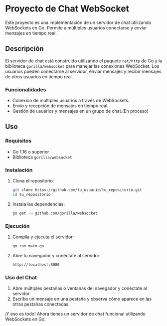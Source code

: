 # Proyecto de Chat WebSocket

Este proyecto es una implementación de un servidor de chat utilizando WebSockets en Go. Permite a múltiples usuarios conectarse y enviar mensajes en tiempo real.

## Descripción

El servidor de chat está construido utilizando el paquete `net/http` de Go y la biblioteca `gorilla/websocket` para manejar las conexiones WebSocket. Los usuarios pueden conectarse al servidor, enviar mensajes y recibir mensajes de otros usuarios en tiempo real.

### Funcionalidades

- Conexión de múltiples usuarios a través de WebSockets.
- Envío y recepción de mensajes en tiempo real.
- Gestión de usuarios y mensajes en un grupo de chat.(En proceso)

## Uso

### Requisitos

- Go 1.16 o superior
- Biblioteca `gorilla/websocket`

### Instalación

1. Clona el repositorio:
    ```sh
    git clone https://github.com/tu_usuario/tu_repositorio.git
    cd tu_repositorio
    ```

2. Instala las dependencias:
    ```sh
    go get -u github.com/gorilla/websocket
    ```

### Ejecución

1. Compila y ejecuta el servidor:
    ```sh
    go run main.go
    ```

2. Abre tu navegador y conéctate al servidor:
    ```sh
    http://localhost:8080
    ```

### Uso del Chat

1. Abre múltiples pestañas o ventanas del navegador y conéctate al servidor.
2. Escribe un mensaje en una pestaña y observa cómo aparece en las otras pestañas conectadas.

¡Y eso es todo! Ahora tienes un servidor de chat funcional utilizando WebSockets en Go.


